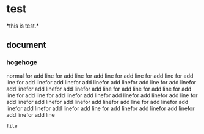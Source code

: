 <h1> test </h1>
  *this is test.*
 <h2> document</h2>
   <h3> hogehoge </h3>
      normal
for add line
for add line
for add line
for add line
for add line
for add line
for add linefor add linefor add linefor add linefor add line
for add linefor add linefor add linefor add linefor add line
for add line
for add line
for add line
for add line
for add linefor add linefor add linefor add linefor add line
for add linefor add linefor add linefor add linefor add line
for add linefor add linefor add linefor add linefor add line
for add linefor add linefor add linefor add linefor add line


`file`
